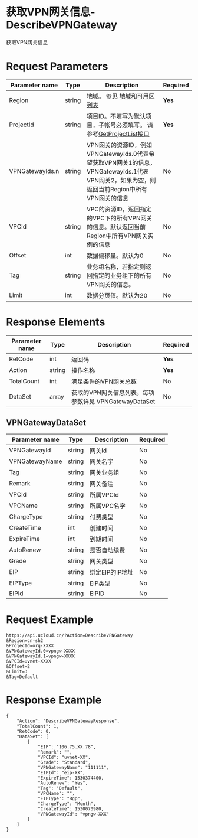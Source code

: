 # 获取VPN网关信息-DescribeVPNGateway

获取VPN网关信息

# Request Parameters
|Parameter name|Type|Description|Required|
|---|---|---|---|
|Region|string|地域。 参见 [地域和可用区列表](api/summary/regionlist)|**Yes**|
|ProjectId|string|项目ID。不填写为默认项目，子帐号必须填写。 请参考[GetProjectList接口](api/summary/get_project_list)|**Yes**|
|VPNGatewayIds.n|string|VPN网关的资源ID，例如VPNGatewayIds.0代表希望获取VPN网关1的信息，VPNGatewayIds.1代表VPN网关2，如果为空，则返回当前Region中所有VPN网关的信息|No|
|VPCId|string|VPC的资源ID，返回指定的VPC下的所有VPN网关的信息。默认返回当前Region中所有VPN网关实例的信息|No|
|Offset|int|数据偏移量。默认为0|No|
|Tag|string|业务组名称，若指定则返回指定的业务组下的所有VPN网关的信息。|No|
|Limit|int|数据分页值。默认为20|No|

# Response Elements
|Parameter name|Type|Description|Required|
|---|---|---|---|
|RetCode|int|返回码|**Yes**|
|Action|string|操作名称|**Yes**|
|TotalCount|int|满足条件的VPN网关总数|No|
|DataSet|array|获取的VPN网关信息列表，每项参数详见 VPNGatewayDataSet|No|

## VPNGatewayDataSet
|Parameter name|Type|Description|Required|
|---|---|---|---|
|VPNGatewayId|string|网关Id|No|
|VPNGatewayName|string|网关名字|No|
|Tag|string|网关业务组|No|
|Remark|string|网关备注|No|
|VPCId|string|所属VPCId|No|
|VPCName|string|所属VPC名字|No|
|ChargeType|string|付费类型|No|
|CreateTime|int|创建时间|No|
|ExpireTime|int|到期时间|No|
|AutoRenew|string|是否自动续费|No|
|Grade|string|网关类型|No|
|EIP|string|绑定EIP的IP地址|No|
|EIPType|string|EIP类型|No|
|EIPId|string|EIPID|No|

# Request Example
```
https://api.ucloud.cn/?Action=DescribeVPNGateway
&Region=cn-sh2
&ProjecId=org-XXXX
&VPNGatewayId.0=vpngw-XXXX
&VPNGatewayId.1=vpngw-XXXX
&VPCId=uvnet-XXXX
&Offset=2
&Limit=3
&Tag=Default
```

# Response Example
```
{
    "Action": "DescribeVPNGatewayResponse", 
    "TotalCount": 1, 
    "RetCode": 0, 
    "DataSet": [
        {
            "EIP": "106.75.XX.78", 
            "Remark": "", 
            "VPCId": "uvnet-XX", 
            "Grade": "Standard", 
            "VPNGatewayName": "111111", 
            "EIPId": "eip-XX", 
            "ExpireTime": 1530374400, 
            "AutoRenew": "Yes", 
            "Tag": "Default", 
            "VPCName": "", 
            "EIPType": "Bgp", 
            "ChargeType": "Month", 
            "CreateTime": 1530070980, 
            "VPNGatewayId": "vpngw-XXX"
        }
    ]
}
```

